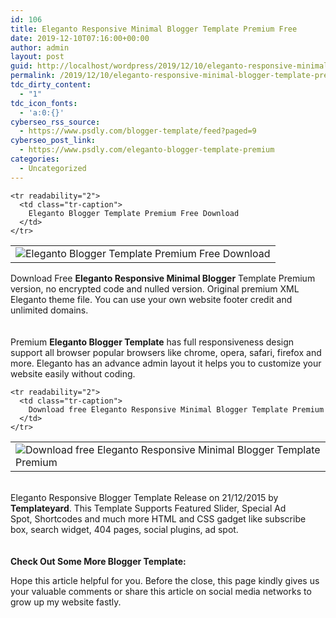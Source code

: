```yaml
---
id: 106
title: Eleganto Responsive Minimal Blogger Template Premium Free
date: 2019-12-10T07:16:00+00:00
author: admin
layout: post
guid: http://localhost/wordpress/2019/12/10/eleganto-responsive-minimal-blogger-template-premium-free/
permalink: /2019/12/10/eleganto-responsive-minimal-blogger-template-premium-free/
tdc_dirty_content:
  - "1"
tdc_icon_fonts:
  - 'a:0:{}'
cyberseo_rss_source:
  - https://www.psdly.com/blogger-template/feed?paged=9
cyberseo_post_link:
  - https://www.psdly.com/eleganto-blogger-template-premium
categories:
  - Uncategorized
---
```

<div dir="ltr" readability="22.213836477987">
  <table class="tr-caption-container" cellspacing="0" cellpadding="0" align="center">
    <tr>
      <td>
        <img title="Eleganto Blogger Template Premium Free Download" src="https://i0.wp.com/www.psdly.com/wp-content/uploads/2019/12/Eleganto-Responsive-Minimal-Blogger-Template-Premium-Free.jpg?ssl=1" alt="Eleganto Blogger Template Premium Free Download" border="0" data-original-height="544" data-original-width="800" data-recalc-dims="1" />
      </td>
    </tr>
    
    <tr readability="2">
      <td class="tr-caption">
        Eleganto Blogger Template Premium Free Download
      </td>
    </tr>
  </table>
  
  <p>
    <span>Download Free&nbsp;<b>Eleganto Responsive Minimal Blogger</b> Template Premium version, no encrypted code and nulled version. Original premium XML Eleganto theme file. You can use your own website footer credit and unlimited domains.</span><br /><span><br /></span><br /><span>Premium&nbsp;</span><span><b>Eleganto&nbsp;</b></span><span><b>Blogger Template</b> has full</span><span>&nbsp;responsiveness design support all browser popular browsers like chrome, opera, safari, firefox and more. Eleganto has an advance admin layout it helps you to customize your website easily without coding.&nbsp;</span>
  </p>
  
  <table class="tr-caption-container" cellspacing="0" cellpadding="0" align="center">
    <tr>
      <td>
        <img title="Download free Eleganto Responsive Minimal Blogger Template Premium" src="https://i0.wp.com/www.psdly.com/wp-content/uploads/2019/12/Download-Free-Eleganto-Responsive-Minimal-Blogger-Template.jpg?ssl=1" alt="Download free Eleganto Responsive Minimal Blogger Template Premium" border="0" data-original-height="544" data-original-width="800" data-recalc-dims="1" />
      </td>
    </tr>
    
    <tr readability="2">
      <td class="tr-caption">
        Download free Eleganto Responsive Minimal Blogger Template Premium
      </td>
    </tr>
  </table>
  
  <p>
    <span><br />Eleganto Responsive Blogger Template Release on 21/12/2015 by <b>Templateyard</b>. This Template&nbsp;</span><span>Supports Featured Slider, Special Ad Spot,</span><span>&nbsp;Shortcodes and much more HTML and CSS gadget like&nbsp;</span><span>subscribe box,&nbsp;</span><span>search widget,&nbsp;</span><span>404 pages,&nbsp;</span><span>social plugins, ad spot.</span><br /><span><br /></span><br /><span><b>Check Out Some More Blogger Template:</b></span>
  </p>
</div>

Hope this article helpful for you. Before the close, this page kindly gives us your valuable comments or share this article on social media networks to grow up my website fastly.